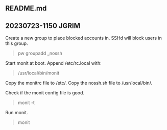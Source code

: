 ## README.md
## 20230723-1150 JGRIM

Create a new group to place blocked accounts in. SSHd will block users in this group.

> pw groupadd _nossh

Start monit at boot. Append /etc/rc.local with:
> /usr/local/bin/monit

Copy the monitrc file to /etc/.
Copy the nossh.sh file to /usr/local/bin/.

Check if the monit config file is good.
> monit -t

Run monit.
> monit


